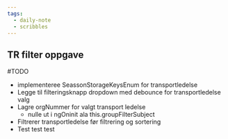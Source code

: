 ```yaml
---
tags:
  - daily-note
  - scribbles
---
```

## TR filter oppgave
#TODO 
- implementeree SeassonStorageKeysEnum for transportledelse
- Legge til filteringsknapp dropdown med debounce for transportledelse valg
- Lagre orgNummer for valgt transport ledelse
	- nulle ut i ngOninit ala this.groupFilterSubject
- Filtrerer transportledelse før filtrering og sortering
- Test test test